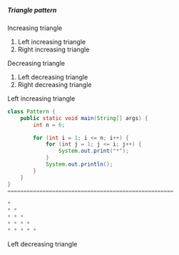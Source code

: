<h5>Triangle pattern</h5>
<p>Increasing triangle</p>
<ol>
  <li>Left increasing triangle</li>
  <li>Right increasing triangle</li>
</ol>
<p>Decreasing triangle</p>
<ol>
  <li>Left decreasing triangle</li>
  <li>Right decreasing triangle</li>
</ol>

<p>Left increasing triangle</p>

```Java
class Pattern {
    public static void main(String[] args) {
        int n = 6;

        for (int i = 1; i <= n; i++) {
            for (int j = 1; j <= i; j++) {
                System.out.print("*");     
            }
            System.out.println();
        }
    }
}
====================================================

* 
* * 
* * * 
* * * * 
* * * * * 
```
<p>Left decreasing triangle</p>
